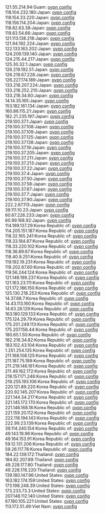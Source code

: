 121.55.214.94:Guam: [ovpn config](vpn/121_55_214_94.ovpn)  
118.104.232.180:Japan: [ovpn config](vpn/118_104_232_180.ovpn)  
118.154.33.220:Japan: [ovpn config](vpn/118_154_33_220.ovpn)  
118.156.114.204:Japan: [ovpn config](vpn/118_156_114_204.ovpn)  
118.82.63.38:Japan: [ovpn config](vpn/118_82_63_38.ovpn)  
119.83.54.66:Japan: [ovpn config](vpn/119_83_54_66.ovpn)  
121.113.138.218:Japan: [ovpn config](vpn/121_113_138_218.ovpn)  
121.94.192.224:Japan: [ovpn config](vpn/121_94_192_224.ovpn)  
122.133.163.202:Japan: [ovpn config](vpn/122_133_163_202.ovpn)  
124.209.139.140:Japan: [ovpn config](vpn/124_209_139_140.ovpn)  
124.215.44.217:Japan: [ovpn config](vpn/124_215_44_217.ovpn)  
125.30.32.1:Japan: [ovpn config](vpn/125_30_32_1.ovpn)  
126.219.192.51:Japan: [ovpn config](vpn/126_219_192_51.ovpn)  
126.219.67.228:Japan: [ovpn config](vpn/126_219_67_228.ovpn)  
126.227.174.189:Japan: [ovpn config](vpn/126_227_174_189.ovpn)  
133.218.207.224:Japan: [ovpn config](vpn/133_218_207_224.ovpn)  
133.218.252.210:Japan: [ovpn config](vpn/133_218_252_210.ovpn)  
133.218.34.60:Japan: [ovpn config](vpn/133_218_34_60.ovpn)  
14.14.35.165:Japan: [ovpn config](vpn/14_14_35_165.ovpn)  
153.182.161.134:Japan: [ovpn config](vpn/153_182_161_134.ovpn)  
160.86.115.21:Japan: [ovpn config](vpn/160_86_115_21.ovpn)  
182.21.235.197:Japan: [ovpn config](vpn/182_21_235_197.ovpn)  
219.100.37.1:Japan: [ovpn config](vpn/219_100_37_1.ovpn)  
219.100.37.108:Japan: [ovpn config](vpn/219_100_37_108.ovpn)  
219.100.37.109:Japan: [ovpn config](vpn/219_100_37_109.ovpn)  
219.100.37.125:Japan: [ovpn config](vpn/219_100_37_125.ovpn)  
219.100.37.138:Japan: [ovpn config](vpn/219_100_37_138.ovpn)  
219.100.37.19:Japan: [ovpn config](vpn/219_100_37_19.ovpn)  
219.100.37.205:Japan: [ovpn config](vpn/219_100_37_205.ovpn)  
219.100.37.211:Japan: [ovpn config](vpn/219_100_37_211.ovpn)  
219.100.37.213:Japan: [ovpn config](vpn/219_100_37_213.ovpn)  
219.100.37.22:Japan: [ovpn config](vpn/219_100_37_22.ovpn)  
219.100.37.4:Japan: [ovpn config](vpn/219_100_37_4.ovpn)  
219.100.37.50:Japan: [ovpn config](vpn/219_100_37_50.ovpn)  
219.100.37.58:Japan: [ovpn config](vpn/219_100_37_58.ovpn)  
219.100.37.67:Japan: [ovpn config](vpn/219_100_37_67.ovpn)  
219.100.37.7:Japan: [ovpn config](vpn/219_100_37_7.ovpn)  
219.100.37.90:Japan: [ovpn config](vpn/219_100_37_90.ovpn)  
222.2.67.113:Japan: [ovpn config](vpn/222_2_67_113.ovpn)  
39.111.10.23:Japan: [ovpn config](vpn/39_111_10_23.ovpn)  
60.67.226.233:Japan: [ovpn config](vpn/60_67_226_233.ovpn)  
60.99.168.92:Japan: [ovpn config](vpn/60_99_168_92.ovpn)  
114.199.137.29:Korea Republic of: [ovpn config](vpn/114_199_137_29.ovpn)  
114.205.151.187:Korea Republic of: [ovpn config](vpn/114_205_151_187.ovpn)  
118.32.165.241:Korea Republic of: [ovpn config](vpn/118_32_165_241.ovpn)  
118.33.184.87:Korea Republic of: [ovpn config](vpn/118_33_184_87.ovpn)  
118.33.220.102:Korea Republic of: [ovpn config](vpn/118_33_220_102.ovpn)  
118.36.89.67:Korea Republic of: [ovpn config](vpn/118_36_89_67.ovpn)  
118.40.9.251:Korea Republic of: [ovpn config](vpn/118_40_9_251.ovpn)  
119.192.19.231:Korea Republic of: [ovpn config](vpn/119_192_19_231.ovpn)  
119.202.67.60:Korea Republic of: [ovpn config](vpn/119_202_67_60.ovpn)  
119.56.244.124:Korea Republic of: [ovpn config](vpn/119_56_244_124.ovpn)  
121.148.199.237:Korea Republic of: [ovpn config](vpn/121_148_199_237.ovpn)  
121.163.23.111:Korea Republic of: [ovpn config](vpn/121_163_23_111.ovpn)  
121.172.186.150:Korea Republic of: [ovpn config](vpn/121_172_186_150.ovpn)  
125.130.218.253:Korea Republic of: [ovpn config](vpn/125_130_218_253.ovpn)  
14.37.68.7:Korea Republic of: [ovpn config](vpn/14_37_68_7.ovpn)  
14.43.113.160:Korea Republic of: [ovpn config](vpn/14_43_113_160.ovpn)  
14.63.26.129:Korea Republic of: [ovpn config](vpn/14_63_26_129.ovpn)  
163.180.129.133:Korea Republic of: [ovpn config](vpn/163_180_129_133.ovpn)  
175.124.29.79:Korea Republic of: [ovpn config](vpn/175_124_29_79.ovpn)  
175.201.249.113:Korea Republic of: [ovpn config](vpn/175_201_249_113.ovpn)  
175.207.156.44:Korea Republic of: [ovpn config](vpn/175_207_156_44.ovpn)  
180.65.1.50:Korea Republic of: [ovpn config](vpn/180_65_1_50.ovpn)  
182.218.34.82:Korea Republic of: [ovpn config](vpn/182_218_34_82.ovpn)  
183.102.43.104:Korea Republic of: [ovpn config](vpn/183_102_43_104.ovpn)  
1.251.254.135:Korea Republic of: [ovpn config](vpn/1_251_254_135.ovpn)  
211.168.108.125:Korea Republic of: [ovpn config](vpn/211_168_108_125.ovpn)  
211.187.75.199:Korea Republic of: [ovpn config](vpn/211_187_75_199.ovpn)  
211.219.146.161:Korea Republic of: [ovpn config](vpn/211_219_146_161.ovpn)  
211.49.162.172:Korea Republic of: [ovpn config](vpn/211_49_162_172.ovpn)  
218.157.171.248:Korea Republic of: [ovpn config](vpn/218_157_171_248.ovpn)  
219.255.193.106:Korea Republic of: [ovpn config](vpn/219_255_193_106.ovpn)  
220.121.89.220:Korea Republic of: [ovpn config](vpn/220_121_89_220.ovpn)  
220.92.145.207:Korea Republic of: [ovpn config](vpn/220_92_145_207.ovpn)  
221.144.34.217:Korea Republic of: [ovpn config](vpn/221_144_34_217.ovpn)  
221.145.172.170:Korea Republic of: [ovpn config](vpn/221_145_172_170.ovpn)  
221.146.168.18:Korea Republic of: [ovpn config](vpn/221_146_168_18.ovpn)  
221.159.20.112:Korea Republic of: [ovpn config](vpn/221_159_20_112.ovpn)  
222.118.194.143:Korea Republic of: [ovpn config](vpn/222_118_194_143.ovpn)  
222.99.23.139:Korea Republic of: [ovpn config](vpn/222_99_23_139.ovpn)  
39.114.240.154:Korea Republic of: [ovpn config](vpn/39_114_240_154.ovpn)  
49.143.19.96:Korea Republic of: [ovpn config](vpn/49_143_19_96.ovpn)  
49.164.153.91:Korea Republic of: [ovpn config](vpn/49_164_153_91.ovpn)  
59.12.131.206:Korea Republic of: [ovpn config](vpn/59_12_131_206.ovpn)  
59.26.117.78:Korea Republic of: [ovpn config](vpn/59_26_117_78.ovpn)  
184.22.139.172:Thailand: [ovpn config](vpn/184_22_139_172.ovpn)  
184.82.207.89:Thailand: [ovpn config](vpn/184_82_207_89.ovpn)  
49.228.177.80:Thailand: [ovpn config](vpn/49_228_177_80.ovpn)  
49.228.178.220:Thailand: [ovpn config](vpn/49_228_178_220.ovpn)  
139.180.147.96:United States: [ovpn config](vpn/139_180_147_96.ovpn)  
163.182.174.159:United States: [ovpn config](vpn/163_182_174_159.ovpn)  
173.198.248.39:United States: [ovpn config](vpn/173_198_248_39.ovpn)  
173.233.73.3:United States: [ovpn config](vpn/173_233_73_3.ovpn)  
207.148.112.140:United States: [ovpn config](vpn/207_148_112_140.ovpn)  
67.180.105.221:United States: [ovpn config](vpn/67_180_105_221.ovpn)  
113.172.51.49:Viet Nam: [ovpn config](vpn/113_172_51_49.ovpn)  
